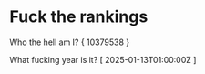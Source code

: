 # Fuck the rankings

Who the hell am I?
{ 10379538 }

What fucking year is it?
[ 2025-01-13T01:00:00Z ]
